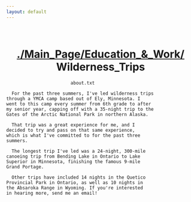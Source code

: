 ```yaml
---
layout: default
---
```

<h1 style = "text-align:center;white-space:pre-wrap;">
<a href = "./index.html">./Main_Page/</a><a href = "./education.html">Education_&_Work/</a>
Wilderness_Trips
</h1>

```
                        about.txt

  For the past three summers, I've led wilderness trips
through a YMCA camp based out of Ely, Minnesota. I
went to this camp every summer from 6th grade to after
my senior year, capping off with a 35-night trip to the
Gates of the Arctic National Park in northern Alaska. 

  That trip was a great experience for me, and I
decided to try and pass on that same experience, 
which is what I've committed to for the past three 
summers. 

  The longest trip I've led was a 24-night, 300-mile 
canoeing trip from Bending Lake in Ontario to Lake
Superior in Minnesota, finishing the famous 9-mile 
Grand Portage. 

  Other trips have included 14 nights in the Quetico
Provincial Park in Ontario, as well as 10 nights in 
the Absaroka Range in Wyoming. If you're interested
in hearing more, send me an email! 
```